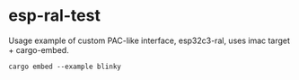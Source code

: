# esp-ral-test

Usage example of custom PAC-like interface, esp32c3-ral, uses imac target + cargo-embed.

``` cargo embed --example blinky ```
